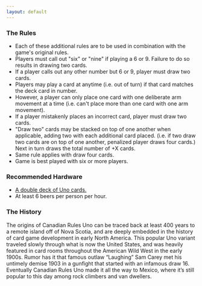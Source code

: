 ```yaml
---
layout: default
---
```

### The Rules
- Each of these additional rules are to be used in combination with the game's original rules.
- Players must call out "six" or "nine" if playing a 6 or 9. Failure to do so results in drawing two cards.
- If a player calls out any other number but 6 or 9, player must draw two cards.
- Players may play a card at anytime (i.e. out of turn) if that card matches the deck card in number.
- However, a player can only place one card with one deliberate arm movement at a time (i.e. can't place more than one card with one arm movement).
- If a player mistakenly places an incorrect card, player must draw two cards.
- "Draw two" cards may be stacked on top of one another when applicable, adding two with each additional card placed. (i.e. if two draw two cards are on top of one another, penalized player draws four cards.) Next in turn draws the total number of +X cards.
- Same rule applies with draw four cards.
- Game is best played with six or more players.

### Recommended Hardware
- [A double deck of Uno cards.](https://amzn.to/39ZMYfo)
- At least 6 beers per person per hour.

### The History
The origins of Canadian Rules Uno can be traced back at least 400 years to a remote island off of Nova Scotia, and are deeply embedded in the history of card game development in early North America. This popular Uno variant traveled slowly through what is now the United States, and was heavily featured in card rooms throughout the American Wild West in the early 1900s. Rumor has it that famous outlaw “Laughing” Sam Carey met his untimely demise 1903 in a gunfight that started with an infamous draw 16. Eventually Canadian Rules Uno made it all the way to Mexico, where it’s still popular to this day among rock climbers and van dwellers.
